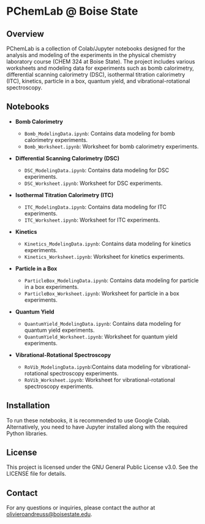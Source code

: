 # PChemLab @ Boise State

## Overview
PChemLab is a collection of Colab/Jupyter notebooks designed for the analysis and modeling of the experiments in the physical chemistry laboratory course (CHEM 324 at Boise State). The project includes various worksheets and modeling data for experiments such as bomb calorimetry, differential scanning calorimetry (DSC), isothermal titration calorimetry (ITC), kinetics, particle in a box, quantum yield, and vibrational-rotational spectroscopy.

## Notebooks
- **Bomb Calorimetry**
  - `Bomb_ModelingData.ipynb`: Contains data modeling for bomb calorimetry experiments.
  - `Bomb_Worksheet.ipynb`: Worksheet for bomb calorimetry experiments.

- **Differential Scanning Calorimetry (DSC)**
  - `DSC_ModelingData.ipynb`: Contains data modeling for DSC experiments.
  - `DSC_Worksheet.ipynb`: Worksheet for DSC experiments.

- **Isothermal Titration Calorimetry (ITC)**
  - `ITC_ModelingData.ipynb`: Contains data modeling for ITC experiments.
  - `ITC_Worksheet.ipynb`: Worksheet for ITC experiments.

- **Kinetics**
  - `Kinetics_ModelingData.ipynb`: Contains data modeling for kinetics experiments.
  - `Kinetics_Worksheet.ipynb`: Worksheet for kinetics experiments.

- **Particle in a Box**
  - `ParticleBox_ModelingData.ipynb`: Contains data modeling for particle in a box experiments.
  - `ParticleBox_Worksheet.ipynb`: Worksheet for particle in a box experiments.

- **Quantum Yield**
  - `QuantumYield_ModelingData.ipynb`: Contains data modeling for quantum yield experiments.
  - `QuantumYield_Worksheet.ipynb`: Worksheet for quantum yield experiments.

- **Vibrational-Rotational Spectroscopy**
  - `RoVib_ModelingData.ipynb`:Contains data modeling for vibrational-rotational spectroscopy experiments.
  - `RoVib_Worksheet.ipynb`: Worksheet for vibrational-rotational spectroscopy experiments.

## Installation
To run these notebooks, it is recommended to use Google Colab. Alternatively, you need to have Jupyter installed along with the required Python libraries. 

## License
This project is licensed under the GNU General Public License v3.0. See the LICENSE file for details.

## Contact
For any questions or inquiries, please contact the author at [olivieroandreuss@boisestate.edu](olivieroandreuss@boisestate.edu).